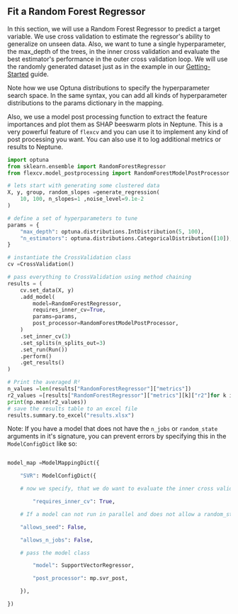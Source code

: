 ## Fit a Random Forest Regressor

In this section, we will use a Random Forest Regressor to predict a target variable. We use cross validation to estimate the regressor's ability to generalize on unseen data. Also, we want to tune a single hyperparameter, the max_depth of the trees, in the inner cross validation and evaluate the best estimator's performance in the outer cross validation loop. We will use the randomly generated dataset just as in the example in our [Getting-Started](getting-started.md) guide.

Note how we use Optuna distributions to specify the hyperparameter search space. In the same syntax, you can add all kinds of hyperparameter distributions to the params dictionary in the mapping.

Also, we use a model post processing function to extract the feature importances and plot them as SHAP beeswarm plots in Neptune. This is a very powerful feature of `flexcv` and you can use it to implement any kind of post processing you want. You can also use it to log additional metrics or results to Neptune.

```python
import optuna
from sklearn.ensemble import RandomForestRegressor
from flexcv.model_postprocessing import RandomForestModelPostProcessor

# lets start with generating some clustered data
X, y, group, random_slopes =generate_regression(
    10, 100, n_slopes=1 ,noise_level=9.1e-2
)

# define a set of hyperparameters to tune
params = {
    "max_depth": optuna.distributions.IntDistribution(5, 100),
    "n_estimators": optuna.distributions.CategoricalDistribution([10]),
}

# instantiate the CrossValidation class
cv =CrossValidation()

# pass everything to CrossValidation using method chaining
results = (
    cv.set_data(X, y)
    .add_model(
        model=RandomForestRegressor,
        requires_inner_cv=True,
        params=params,
        post_processor=RandomForestModelPostProcessor,
    )
    .set_inner_cv(3)
    .set_splits(n_splits_out=3)
    .set_run(Run())
    .perform()
    .get_results()
)

# Print the averaged R²
n_values =len(results["RandomForestRegressor"]["metrics"])
r2_values =[results["RandomForestRegressor"]["metrics"][k]["r2"]for k inrange(n_values)]
print(np.mean(r2_values))
# save the results table to an excel file
results.summary.to_excel("results.xlsx")

```

Note: If you have a model that does not have the `n_jobs` or `random_state` arguments in it's signature, you can prevent errors by specifying this in the `ModelConfigDict` like so:

```python

model_map =ModelMappingDict({

    "SVR": ModelConfigDict({

    # now we specify, that we do want to evaluate the inner cross validation loop

        "requires_inner_cv": True,

    # If a model can not run in parallel and does not allow a random_state specify

    "allows_seed": False,

    "allows_n_jobs": False,

    # pass the model class

        "model": SupportVectorRegressor,

        "post_processor": mp.svr_post,

    }),

})

```
